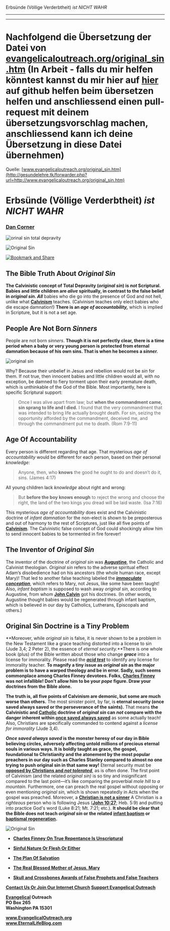 <!--t Erbsünde (Völlige Verderbtheit) ist NICHT WAHR - in Arbeit (0% übersetzt) t-->
<!--d Erbsünde (Völlige Verderbtheit) ist NICHT WAHR - in Arbeit (0% übersetzt) d-->

Erbsünde (Völlige Verderbtheit) _ist NICHT WAHR_

- - -
- - -

# Nachfolgend die Übersetzung der Datei von [evangelicaloutreach.org/original_sin.htm](http://gesundelehre.tk/forwarder.php?url=http://www.evangelicaloutreach.org/original_sin.htm) (In Arbeit - falls du mir helfen könntest kannst du mir hier auf [hier](https://github.com/gesundelehre/gesundelehre_translate/blob/master/content/static/grundlegene-irrlehren/erbsuende-ist-nicht-wahr.md) auf github helfen beim übersetzen helfen und anschliessend einen pull-request mit deinem übersetzungsvorschlag machen, anschliessend kann ich deine Übersetzung in diese Datei übernehmen)

Quelle: [www.evangelicaloutreach.org/original_sin.htm](http://gesundelehre.tk/forwarder.php?url=http://www.evangelicaloutreach.org/original_sin.htm)


# Erbsünde (Völlige Verderbtheit) _ist NICHT WAHR_

### **[Dan Corner](http://gesundelehre.tk/forwarder.php?url=http://evangelicaloutreach.org/index.html)**

![orinal sin total depravity](../files/pictures/evangelical-original-sin-total-depravity.jpg)

![Original Sin](../files/pictures/a-colorb.gif)


[![Bookmark and Share](../s7.addthis.com/static/btn/v2/lg-share-en.gif)](http://www.addthis.com/bookmark.php?v=250&username=xa-4ce723c86d857fe0)


## The Bible Truth About _Original Sin_

**The Calvinistic concept of Total Depravity (_original sin_) is _not_ Scriptural. Babies and little children are _alive_ spiritually, in contrast to the false belief in _original sin. All_** babies who die go into the presence of God and not hell, unlike what [**<u>Calvinism</u>**](http://gesundelehre.tk/forwarder.php?url=http://evangelicaloutreach.org/calvinismrefuted.html) teaches. (Calvinism teaches only elect babies who die escape damnation!) **There is an _age of accountability,_** which is implied in Scripture, but it is not a set age.


## People Are Not Born _Sinners_

People are not born _sinners_. **Though it is not perfectly clear, there is a time period when a baby or very young person is protected from eternal damnation because of his own sins. That is when he becomes a _sinner._**

![original sin](../files/pictures/original-sin.jpg "original sin") 

Why? Because their unbelief in Jesus and rebellion would not be _sin_ for them. If not true, then innocent babies and little children would all, with no exception, be damned to fiery torment upon their early premature death, which is unthinkable of the God of the Bible. Most importantly, here is specific Scriptural support:

> Once I was alive apart from law; but **when the commandment came, sin sprang to life and I died.** I found that the very commandment that was intended to bring life actually brought death. For sin, seizing the opportunity afforded by the commandment, deceived me, and through the commandment put me to death. (Rom 7:9-11)



## Age Of Accountability

Every person is different regarding that age. That mysterious _age of accountability_ would be different for each person, based on their personal _knowledge:_

> Anyone, then, who **knows** the good he ought to do and doesn’t do it, sins. (James 4:17)

All young children lack _knowledge_ about right and wrong:

> But **before the boy knows enough** to reject the wrong and choose the right, the land of the two kings you dread will be laid waste. (Isa 7:16)

This mysterious _age of accountability_ does exist and the Calvinistic doctrine of _infant damnation_ for the non-elect is shown to be preposterous and out of harmony to the rest of Scriptures, just like all five points of [**Calvinism**](http://gesundelehre.tk/forwarder.php?url=http://evangelicaloutreach.org/calvinism.htm). The Calvinistic false concept of God could shockingly allow him to send innocent babies to be tormented in fire forever!


## The Inventor of _Original Sin_

The inventor of the doctrine of _original sin_ was [**<u>Augustine</u>**](http://gesundelehre.tk/forwarder.php?url=http://evangelicaloutreach.org/augustineprayer.htm), the Catholic and Calvinist theologian. _Original sin_ refers to the adverse spiritual effect Adam’s disobedience had on his ancestors (the whole human race, except Mary)! That led to another false teaching labeled the [**_<u>immaculate conception</u>_**](http://gesundelehre.tk/forwarder.php?url=http://evangelicaloutreach.org/immaculatemary.htm), which refers to Mary, not Jesus, like some have been taught! Also, _infant baptism_ is supposed to wash away _original sin_, according to Augustine, from whom [**<u>John Calvin</u>**](http://gesundelehre.tk/forwarder.php?url=http://evangelicaloutreach.org/michael-servetus.html) got his doctrines. (In other words, Augustine thought babies would be regenerated through infant baptism, which is believed in our day by Catholics, Lutherans, Episcopals and others.)


## Original Sin Doctrine is a Tiny Problem

**Moreover, while _original sin_ is false, it is never shown to be a problem in the New Testament like a grace teaching distorted into a license to sin (Jude 3,4; 2 Peter 2), the essence of _eternal security._**There is one whole book (plus) of the Bible written about those who change  **_grace_** into a license for immorality. Please read the  [**_<u>acid test</u>_**](http://gesundelehre.tk/forwarder.php?url=http://evangelicaloutreach.org/acid_test.html) to identify any license for immorality teacher. **To magnify a tiny issue as _original sin_ as the major problem is to have a warped theology and be in error. Sadly, such seems commonplace among Charles Finney devotees. Folks, [Charles Finney](http://gesundelehre.tk/forwarder.php?url=http://evangelicaloutreach.org/charles-finney.html) was not infallible! Don't allow him to be your _pope_ figure. Draw your doctrines from the Bible alone.**

**The truth is, all five points of Calvinism are demonic, but some are much worse than others.** The most sinister point, by far, is **eternal security (once saved always saved or the perseverance of the saints).** That means **the Calvinistic and [<u>Catholic</u>](http://gesundelehre.tk/forwarder.php?url=http://evangelicaloutreach.org/catholic.html) doctrine of _original sin_ can _not_ compare with the danger inherent within [<u>once saved always saved</u>](http://gesundelehre.tk/forwarder.php?url=http://evangelicaloutreach.org/eternal-security.html)** as some actually teach! Also, Christians are specifically commanded to contend against a _license for immorality_ (Jude 3,4).

**_Once saved always saved_ is the monster heresy of our day in Bible believing circles, adversely affecting untold millions of precious eternal souls in various ways. It is boldly taught as grace, the gospel, foundational to Christianity and the atonement by the most popular preachers in our day such as Charles Stanley compared to almost no one trying to push original sin in that same way!** Eternal security must be [<u>**opposed by Christians and _not tolerated_**</u>](http://gesundelehre.tk/forwarder.php?url=http://evangelicaloutreach.org/spiritual-treason.htm), as is often done. The first point of Calvinism (and the related _original sin)_ is so tiny and insignificant compared to the last point—it’s like comparing the proverbial _mole hill to a mountain._ Furthermore, one can preach the real gospel without opposing or even mentioning _original sin,_ which is shown repeatedly in Acts when the gospel was preached. Moreover, a [**<u>Christian is not a sinner</u>**](http://gesundelehre.tk/forwarder.php?url=http://evangelicaloutreach.org/christiansinner.htm) A Christian is a _righteous_ person who is following Jesus ([**John 10:27**](http://gesundelehre.tk/forwarder.php?url=http://evangelicaloutreach.org/john1028.html); Heb. 5:9) and putting into practice God's word (Luke 8:21; Mt. 7:21; etc.). **It should be clear that the Bible does not teach _original sin_ or the related [infant baptism](http://gesundelehre.tk/forwarder.php?url=http://evangelicaloutreach.org/infantbaptism.htm) or [<u>baptismal regeneration</u>](http://gesundelehre.tk/forwarder.php?url=http://evangelicaloutreach.org/baptism.html).**

![Original Sin](../files/pictures/a-colorb.gif)

- **[Charles Finney On True Repentance Is Unscriptural](http://gesundelehre.tk/forwarder.php?url=http://evangelicaloutreach.org/charles-finney.html)**

- **[Sinful Nature Or Flesh Or Either](http://gesundelehre.tk/forwarder.php?url=http://evangelicaloutreach.org/sinful-nature.htm)**

- **[The Plan Of Salvation](http://gesundelehre.tk/forwarder.php?url=http://evangelicaloutreach.org/plan-of-salvation.html)**

- **[The Real Blessed Mother of Jesus, Mary](http://gesundelehre.tk/forwarder.php?url=http://evangelicaloutreach.org/mother-of-Jesus.html)**

- **[Skull and Crossbones Awards of False Prophets and False Teachers](http://gesundelehre.tk/forwarder.php?url=http://evangelicaloutreach.org/Skull_And_Crossbones.html)**

**[Contact Us Or Join Our Internet Church](http://gesundelehre.tk/forwarder.php?url=http://evangelicaloutreach.org/contact.html) [Support Evangelical Outreach](http://gesundelehre.tk/forwarder.php?url=http://evangelicaloutreach.org/support.html)**

**[Evangelical](http://gesundelehre.tk/forwarder.php?url=http://evangelicaloutreach.org/index.html) Outreach**  
**PO Box 265**  
**Washington PA 15301**

**www.EvangelicalOutreach.org**  
**www.EternalLifeBlog.com**